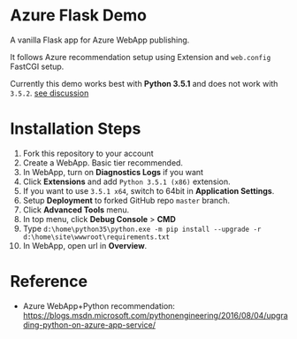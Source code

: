 # Azure Flask Demo

A vanilla Flask app for Azure WebApp publishing.

It follows Azure recommendation setup using Extension and `web.config` FastCGI setup.

Currently this demo works best with **Python 3.5.1** and does not work with `3.5.2`. [see discussion](https://github.com/Microsoft/PTVS/issues/1791)

# Installation Steps

1. Fork this repository to your account
1. Create a WebApp. Basic tier recommended.
1. In WebApp, turn on **Diagnostics Logs** if you want 
1. Click **Extensions** and add `Python 3.5.1 (x86)` extension.
1. If you want to use `3.5.1 x64`, switch to 64bit in **Application Settings**.
1. Setup **Deployment** to forked GitHub repo `master` branch.
1. Click **Advanced Tools** menu.
1. In top menu, click **Debug Console** > **CMD**
1. Type `d:\home\python35\python.exe -m pip install --upgrade -r d:\home\site\wwwroot\requirements.txt`
1. In WebApp, open url in **Overview**.

# Reference
- Azure WebApp+Python recommendation: https://blogs.msdn.microsoft.com/pythonengineering/2016/08/04/upgrading-python-on-azure-app-service/

